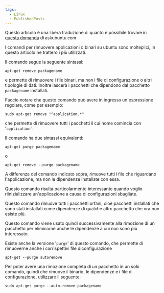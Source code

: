 ```yaml
---
tags:
  - Linux
  - PublishedPosts
---
```

Questo articolo è una libera traduzione di quanto è possibile trovare in [questa domanda](http://askubuntu.com/questions/187888/what-is-the-correct-way-to-completely-remove-an-application) di askubuntu.com

I comandi per rimuovere applicazioni o binari su ubuntu sono molteplici, in questo articolo ne tratterò i più utilizzati.

Il comando segue la seguente sintassi:

```shell
apt-get remove packagename
```

e permette di rimuovere i file binari, ma non i file di configurazione o altri tipologie di dati.
Inoltre lascerà i pacchetti che dipendono dal pacchetto `packagename` installati.

Faccio notare che questo comando può avere in ingresso un'espressione regolare, come per esempio:

```shell
sudo apt-get remove "^application.*"
```

che permette di rimuovere tutti i pacchetti il cui nome comincia con '`application`'.

Il comando ha due sintassi equivalenti:

```shell
apt-get purge packagename
```

o

```shell
apt-get remove --purge packagename
```

A differenza del comando indicato sopra, rimuove tutti i file che riguardano l'applicazione, ma non le dipendenze installate con essa.

Questo comando risulta particolarmente interessante quando voglio riinizializzare un'applicazione a causa di configurazioni sbagliate.

Questo comando rimuove tutti i pacchetti orfani, cioè pacchetti installati che sono stati installati come dipendenze di qualche altro pacchetto che ora non esiste più.

Questo comando viene usato quindi successivamente alla rimozione di un pacchetto per eliminarne anche le dipendenze a cui non sono più interessato.

Esiste anche la versione '`purge`' di questo comando, che permette di rimuoverne anche i corrispettivi file diconfigurazione

```shell
apt-get --purge autoremove
```

Per poter avere una rimozione completa di un pacchetto in un solo comando, quindi che rimuove il binario, le dipendenze e i file di configurazione, utilizzare il seguente:

```shell
sudo apt-get purge --auto-remove packagename
```
